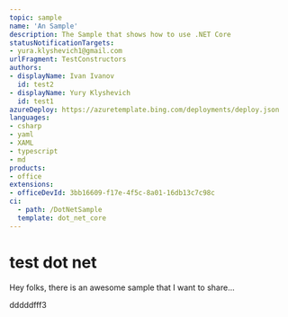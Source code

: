 ```yaml
---
topic: sample
name: 'An Sample'
description: The Sample that shows how to use .NET Core
statusNotificationTargets:
- yura.klyshevich1@gmail.com
urlFragment: TestConstructors
authors:
- displayName: Ivan Ivanov
  id: test2
- displayName: Yury Klyshevich
  id: test1
azureDeploy: https://azuretemplate.bing.com/deployments/deploy.json
languages:
- csharp
- yaml
- XAML
- typescript
- md
products:
- office
extensions:
- officeDevId: 3bb16609-f17e-4f5c-8a01-16db13c7c98c
ci:
  - path: /DotNetSample
  template: dot_net_core
---
```

# test dot net
Hey folks, there is an awesome sample that I want to share...

dddddfff3